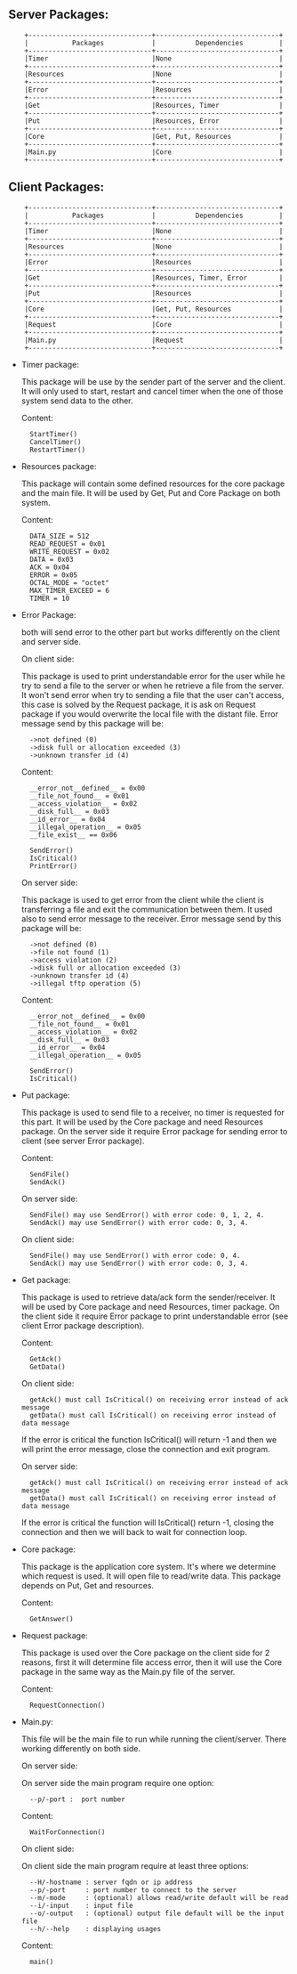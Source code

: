Server Packages:
--------------------

        +-------------------------------+-------------------------------+
        |           Packages            |          Dependencies         |
        +-------------------------------+-------------------------------+
        |Timer                          |None                           |
        +-------------------------------+-------------------------------+
        |Resources                      |None                           |
        +-------------------------------+-------------------------------+
        |Error                          |Resources                      |
        +-------------------------------+-------------------------------+
        |Get                            |Resources, Timer               |
        +-------------------------------+-------------------------------+
        |Put                            |Resources, Error               |
        +-------------------------------+-------------------------------+
        |Core                           |Get, Put, Resources            |
        +-------------------------------+-------------------------------+
        |Main.py                        |Core                           |
        +-------------------------------+-------------------------------+

Client Packages:
--------------------

        +-------------------------------+-------------------------------+
        |           Packages            |          Dependencies         |
        +-------------------------------+-------------------------------+
        |Timer                          |None                           |
        +-------------------------------+-------------------------------+
        |Resources                      |None                           |
        +-------------------------------+-------------------------------+
        |Error                          |Resources                      |
        +-------------------------------+-------------------------------+
        |Get                            |Resources, Timer, Error        |
        +-------------------------------+-------------------------------+
        |Put                            |Resources                      |
        +-------------------------------+-------------------------------+
        |Core                           |Get, Put, Resources            |
        +-------------------------------+-------------------------------+
        |Request                        |Core                           |
        +-------------------------------+-------------------------------+
        |Main.py                        |Request                        |
        +-------------------------------+-------------------------------+

* Timer package:

    This package will be use by the sender part of the server and the client.
    It will only used to start, restart and cancel timer when the one of those system send data to the other.
    
    Content:
    
        StartTimer()
        CancelTimer()
        RestartTimer()
    
* Resources package:
    
    This package will contain some defined resources for the core package and the main file.
    It will be used by Get, Put and Core Package on both system.
    
    Content:
    
        DATA_SIZE = 512
        READ_REQUEST = 0x01
        WRITE_REQUEST = 0x02
        DATA = 0x03
        ACK = 0x04
        ERROR = 0x05
        OCTAL_MODE = "octet"
        MAX_TIMER_EXCEED = 6
        TIMER = 10
    
* Error Package:
    
    both will send error to the other part but works differently on the client and server side.
    
    On client side:
    
    This package is used to print understandable error for the user while he try to send a file to the server or when
    he retrieve a file from the server. It won't send error when try to sending a file that the user can't access, this
    case is solved by the Request package, it is ask on Request package if you would overwrite the local file with 
    the distant file. Error message send by this package will be:
     
        ->not defined (0)
        ->disk full or allocation exceeded (3)
        ->unknown transfer id (4)
    
    Content:
    
        __error_not__defined__ = 0x00
        __file_not_found__ = 0x01
        __access_violation__ = 0x02
        __disk_full__ = 0x03
        __id_error__ = 0x04
        __illegal_operation__ = 0x05
        __file_exist__ == 0x06
        
        SendError()
        IsCritical()
        PrintError()
    
    On server side:
    
    This package is used to get error from the client while the client is transferring a file and exit the communication
    between them. It used also to send error message to the receiver. Error message send by this package will be:
    
        ->not defined (0)
        ->file not found (1)
        ->access violation (2)
        ->disk full or allocation exceeded (3)
        ->unknown transfer id (4)
        ->illegal tftp operation (5)
    
    Content:
    
        __error_not__defined__ = 0x00
        __file_not_found__ = 0x01
        __access_violation__ = 0x02
        __disk_full__ = 0x03
        __id_error__ = 0x04
        __illegal_operation__ = 0x05
        
        SendError()
        IsCritical()
    
* Put package:
    
    This package is used to send file to a receiver, no timer is requested for this part.
    It will be used by the Core package and need Resources package.
    On the server side it require Error package for sending error to client (see server Error package). 
    
    Content:
    
        SendFile()
        SendAck()
    
    On server side:
    
        SendFile() may use SendError() with error code: 0, 1, 2, 4.
        SendAck() may use SendError() with error code: 0, 3, 4.
    
    On client side:
    
        SendFile() may use SendError() with error code: 0, 4.
        SendAck() may use SendError() with error code: 0, 3, 4.

* Get package:
    
    This package is used to retrieve data/ack form the sender/receiver.
    It will be used by Core package and need Resources, timer package.
    On the client side it require Error package to print understandable error (see client Error package description).
    
    Content:
    
        GetAck()
        GetData()
    
    On client side:
    
        getAck() must call IsCritical() on receiving error instead of ack message
        getData() must call IsCritical() on receiving error instead of data message
    
    If the error is critical the function IsCritical() will return -1 and then we will print the error 
    message, close the connection and exit program.
    
    On server side:
    
        getAck() must call IsCritical() on receiving error instead of ack message
        getData() must call IsCritical() on receiving error instead of data message
    
    If the error is critical the function will IsCritical() return -1, closing the connection 
    and then we will back to wait for connection loop.
    
* Core package:

    This package is the application core system. It's where we determine which request is used.
    It will open file to read/write data.
    This package depends on Put, Get and resources.
    
    Content:
    
        GetAnswer()
    
    
* Request package:

    This package is used over the Core package on the client side for 2 reasons, first it will determine 
    file access error, then it will use the Core package in the same way as the Main.py file of the server.
    
    Content:
    
        RequestConnection()
    
* Main.py:
    
    This file will be the main file to run while running the client/server.
    There working differently on both side.
    
    On server side:
    
    On server side the main program require one option: 
    
        --p/-port :  port number
    
    Content:
    
        WaitForConnection()
    
    On client side:
    
    On client side the main program require at least three options:
    
        --H/-hostname : server fqdn or ip address
        --p/-port     : port number to connect to the server
        --m/-mode     : (optional) allows read/write default will be read
        --i/-input    : input file
        --o/-output   : (optional) output file default will be the input file
        --h/--help    : displaying usages
    
    Content:
    
        main()
    